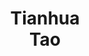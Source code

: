 ---
layout: page
title: Tianhua<br>Tao
description: CS
img: assets/img/students/tianhua.jpeg
importance: 7
redirect: https://www.taotianhua.com/
category: "MS students"
---